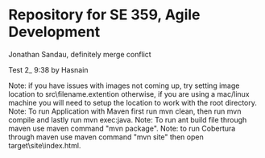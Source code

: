 # Repository for SE 359, Agile Development

Jonathan Sandau, definitely merge conflict

Test 2_ 9:38 by Hasnain

Note: if you have issues with images not coming up, try setting image location to src\\filename.extention otherwise, if you are using a mac/linux machine you will need to setup the location to work with the root directory.
Note: To run Application with Maven first run mvn clean, then run mvn compile and lastly run mvn exec:java.
Note: To run ant build file through maven use maven command "mvn package". 
Note: to run Cobertura through maven use maven command "mvn site" then open target\site\index.html. 